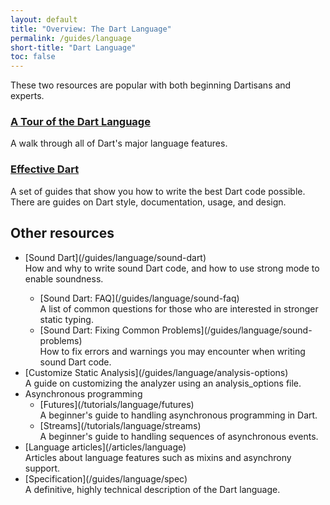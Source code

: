 ```yaml
---
layout: default
title: "Overview: The Dart Language"
permalink: /guides/language
short-title: "Dart Language"
toc: false
---
```


These two resources are popular with both beginning Dartisans and experts.

<div class="card-grid">
  <div class="card">
    <h3><a href="/guides/language/language-tour">A Tour of the Dart Language</a></h3>
    <p>A walk through all of Dart's major language features.</p>
  </div>
  <div class="card">
    <h3><a href="/guides/language/effective-dart">Effective Dart</a></h3>
    <p>A set of guides that show you how to write the best Dart code
    possible. There are guides on Dart style, documentation, usage,
    and design.</p>
  </div>
</div>

## Other resources

<ul markdown="1">
<li markdown="1"> [Sound Dart](/guides/language/sound-dart)<br>
    How and why to write sound Dart code, and how to use strong mode to
    enable soundness.
</li>

<ul markdown="1">

<li markdown="1"> [Sound Dart: FAQ](/guides/language/sound-faq)<br>
    A list of common questions for those who are interested in stronger
    static typing.
</li>

<li markdown="1"> [Sound Dart: Fixing Common
   Problems](/guides/language/sound-problems)<br>
   How to fix errors and warnings you may encounter when writing sound
   Dart code.
</li>
</ul>

<li markdown="1"> [Customize Static Analysis](/guides/language/analysis-options)<br>
    A guide on customizing the analyzer using an analysis_options file.
</li>

<li markdown="1">Asynchronous programming

<ul markdown="1">
<li markdown="1">[Futures](/tutorials/language/futures)<br>
    A beginner's guide to handling asynchronous programming in Dart.
</li>

<li markdown="1">[Streams](/tutorials/language/streams)<br>
    A beginner's guide to handling sequences of asynchronous events.
</li>
</ul>
</li>

<li markdown="1">[Language articles](/articles/language)<br>
    Articles about language features such as mixins and asynchrony support.
</li>

<li markdown="1">[Specification](/guides/language/spec)<br>
    A definitive, highly technical description of the Dart language.
</li>
</ul>
